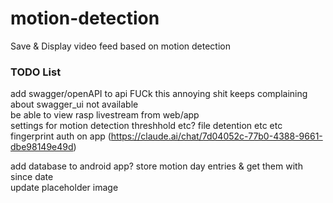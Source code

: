 # motion-detection
Save &amp; Display video feed based on motion detection


### TODO List
add swagger/openAPI to api FUCk this annoying shit keeps complaining about swagger_ui not available \
be able to view rasp livestream from web/app\
settings for motion detection threshhold etc? file detention etc etc\
fingerprint auth on app (https://claude.ai/chat/7d04052c-77b0-4388-9661-dbe98149e49d)

 add database to android app? store motion day entries & get them with since date\
update placeholder image